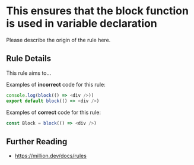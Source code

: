 # This ensures that the block function is used in variable declaration

Please describe the origin of the rule here.

## Rule Details

This rule aims to...

Examples of **incorrect** code for this rule:

```js
console.log(block(() => <div />)) 
export default block(() => <div />)
```

Examples of **correct** code for this rule:

```js
const Block = block(() => <div />)
```

## Further Reading

- https://million.dev/docs/rules

